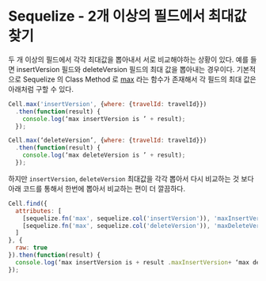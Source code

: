 # Sequelize - 2개 이상의 필드에서 최대값 찾기

두 개 이상의 필드에서 각각 최대값을 뽑아내서 서로 비교해야하는 상황이 있다. 예를 들면 insertVersion 필드와 deleteVersion 필드의 최대 값을 뽑아내는 경우이다. 기본적으로 Sequelize 의 Class Method 로 [max](https://github.com/kriskowal/q/wiki/API-Reference#promisenodeifycallback) 라는 함수가 존재해서 각 필드의 최대 값은 아래처럼 구할 수 있다.

```javascript
Cell.max('insertVersion', {where: {travelId: travelId}})
  .then(function(result) {
    console.log(‘max insertVersion is ’ + result);
  });

Cell.max(‘deleteVersion’, {where: {travelId: travelId}})
  .then(function(result) {
    console.log(‘max deleteVersion is ’ + result);
  });
```
하지만 `insertVersion`, `deleteVersion` 최대값을 각각 뽑아서 다시 비교하는 것 보다 아래 코드를 통해서 한번에 뽑아서 비교하는 편이 더 깔끔하다.

```javascript
Cell.find({
  attributes: [
    [sequelize.fn('max', sequelize.col('insertVersion')), 'maxInsertVersion'],
    [sequelize.fn('max', sequelize.col('deleteVersion')), 'maxDeleteVersion']
  ]
}, {
  raw: true
}).then(function(result) {
  console.log(‘max insertVersion is + result .maxInsertVersion+ ‘max deleteVersion is + result.maxDeleteVersion);
});
``` 
